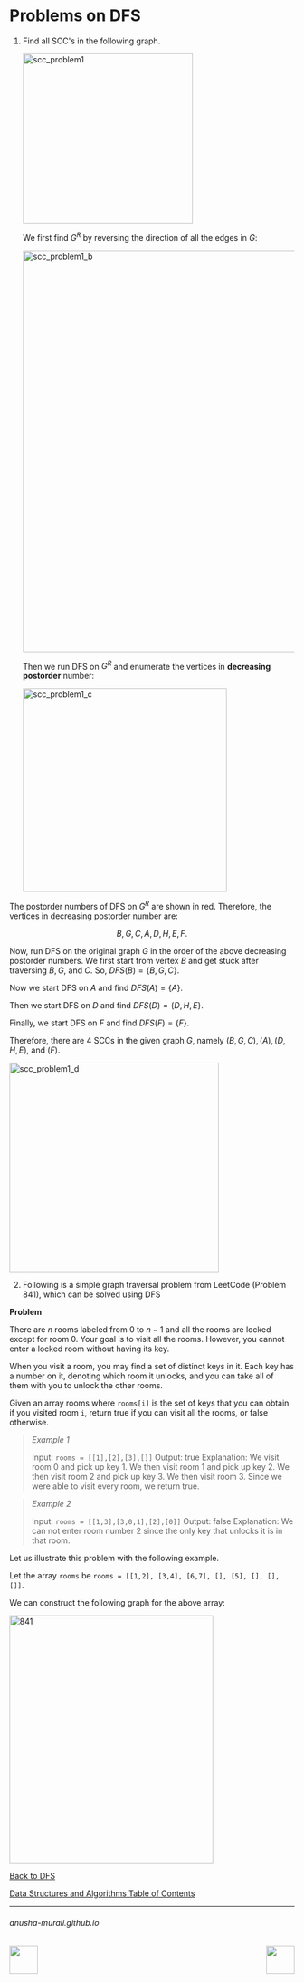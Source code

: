 # Problems on DFS


1. Find all SCC's in the following graph.

   <img width="300" alt="scc_problem1" src="https://github.com/user-attachments/assets/74590a7e-c9fa-4c3f-bfa1-a4affe8e11cf">

   We first find $G^R$ by reversing the direction of all the edges in $G$:

   <img width="710" alt="scc_problem1_b" src="https://github.com/user-attachments/assets/f41adc33-ca0b-416e-8399-e2e03632f0b9">

   Then we run DFS on $G^R$ and enumerate the vertices in **decreasing postorder** number:
   
   <img width="360" alt="scc_problem1_c" src="https://github.com/user-attachments/assets/1ffaf47b-1762-41dc-955c-8256f5743d38">

The postorder numbers of DFS on $G^R$ are shown in red. Therefore, the vertices in decreasing postorder number are:

$$
B, G, C, A, D, H, E, F.
$$
   
Now, run DFS on the original graph $G$ in the order of the above decreasing postorder numbers. We first start from vertex $B$ and get stuck after traversing $B, G,$ and $C$. So, $DFS(B) = \{B, G, C\}$.

Now we start DFS on $A$ and find $DFS(A) = \{A\}$.

Then we start DFS on $D$ and find $DFS(D) = \{D, H, E\}$.

Finally, we start DFS on $F$ and find $DFS(F) = \{F\}$.

Therefore, there are 4 SCCs in the given graph $G$, namely $(B, G, C), (A), (D, H, E),$ and $(F)$.

<img width="370" alt="scc_problem1_d" src="https://github.com/user-attachments/assets/b08196b8-fbbf-4706-9b40-38d5863112b0">


2. Following is a simple graph traversal problem from LeetCode (Problem 841), which can be solved using DFS

**Problem**

There are $n$ rooms labeled from 0 to $n - 1$ and all the rooms are locked except for room 0. Your goal is to visit all the rooms. However, you cannot enter a locked room without having its key.

When you visit a room, you may find a set of distinct keys in it. Each key has a number on it, denoting which room it unlocks, and you can take all of them with you to unlock the other rooms.

Given an array rooms where `rooms[i]` is the set of keys that you can obtain if you visited room `i`, return true if you can visit all the rooms, or false otherwise.

> *Example 1*
> 
> Input: `rooms = [[1],[2],[3],[]]`
> Output: true
> Explanation:
> We visit room 0 and pick up key 1.
> We then visit room 1 and pick up key 2.
> We then visit room 2 and pick up key 3.
> We then visit room 3.
> Since we were able to visit every room, we return true.

> *Example 2*
>
> Input: `rooms = [[1,3],[3,0,1],[2],[0]]`
> Output: false
> Explanation: We can not enter room number 2 since the only key that unlocks it is in that room.

Let us illustrate this problem with the following example.

Let the array `rooms` be `rooms = [[1,2], [3,4], [6,7], [], [5], [], [], []]`.

We can construct the following graph for the above array:

<img width="360" height="438" alt="841" src="https://github.com/user-attachments/assets/ee1adab7-685e-487e-84ff-4bea6db922ae" />


[Back to DFS](./dfs.md)

[Data Structures and Algorithms Table of Contents](./cs124.md)

* * *
###### anusha-murali.github.io

<img src="https://github.com/anusha-murali/anusha-murali.github.io/assets/111596338/639243aa-2857-4595-a65a-7852762bb002" width="50" height="50" align="left">

[<img src="https://github.com/user-attachments/assets/989cfb30-4fb8-40f8-a812-8a054869aa32" width="50" height="50" align="right">](../index.md)

